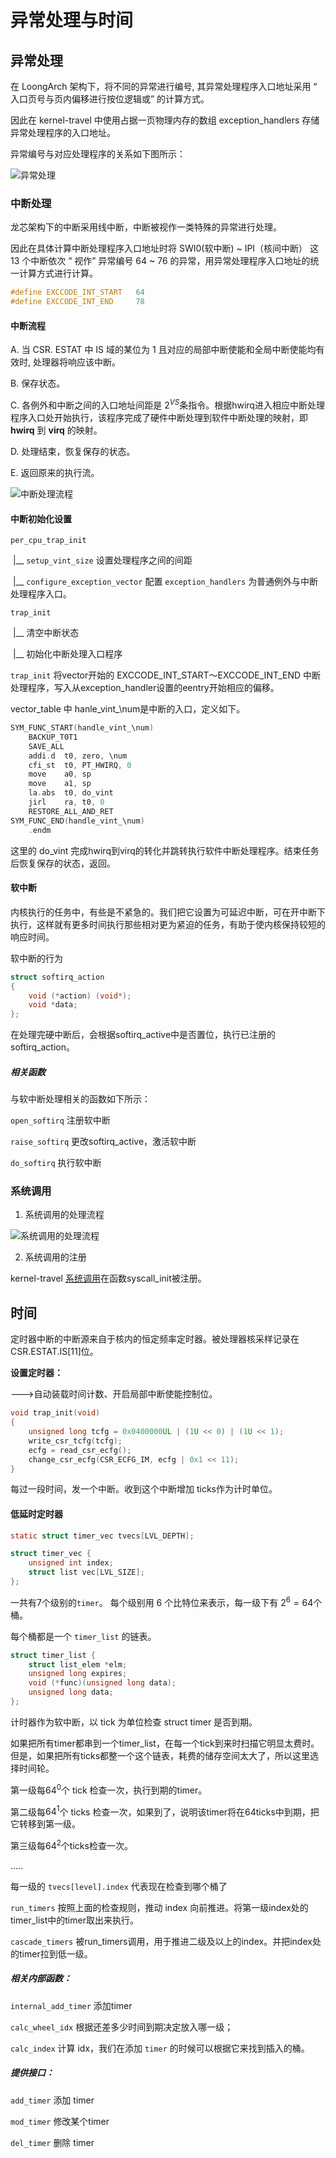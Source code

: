 # 异常处理与时间

## 异常处理

在 LoongArch 架构下，将不同的异常进行编号, 其异常处理程序入口地址采用 “ 入口页号与页内偏移进行按位逻辑或” 的计算方式。

因此在 kernel-travel 中使用占据一页物理内存的数组 exception_handlers 存储异常处理程序的入口地址。

异常编号与对应处理程序的关系如下图所示：

![异常处理](./img/异常处理.png)

### 中断处理

龙芯架构下的中断采用线中断，中断被视作一类特殊的异常进行处理。

因此在具体计算中断处理程序入口地址时将 SWI0(软中断) ~ IPI（核间中断） 这 13 个中断依次 “ 视作” 异常编号 64 ~ 76 的异常，用异常处理程序入口地址的统一计算方式进行计算。 

```c
#define EXCCODE_INT_START   64
#define EXCCODE_INT_END     78
```

#### 中断流程

A. 当 CSR. ESTAT 中 IS 域的某位为 1 且对应的局部中断使能和全局中断使能均有效时, 处理器将响应该中断。

B. 保存状态。

C. 各例外和中断之间的入口地址间距是 $2^{VS}$​条指令。根据hwirq进入相应中断处理程序入口处开始执行，该程序完成了硬件中断处理到软件中断处理的映射，即 **hwirq** 到 **virq** 的映射。

D. 处理结束，恢复保存的状态。

E.  返回原来的执行流。

![中断处理流程](./img/中断处理流程.png)

#### 中断初始化设置

`per_cpu_trap_init` 

​      |__     `setup_vint_size` 设置处理程序之间的间距

​      |__     `configure_exception_vector` 配置 `exception_handlers` 为普通例外与中断处理程序入口。

`trap_init` 

​      |__  清空中断状态

​      |__  初始化中断处理入口程序

`trap_init` 将vector开始的 EXCCODE_INT_START～EXCCODE_INT_END 中断处理程序，写入从exception_handler设置的eentry开始相应的偏移。

vector_table 中 hanle_vint_\num是中断的入口，定义如下。

```c
SYM_FUNC_START(handle_vint_\num)
	BACKUP_T0T1
	SAVE_ALL
	addi.d	t0, zero, \num
	cfi_st	t0, PT_HWIRQ, 0
	move	a0, sp
	move	a1, sp
	la.abs	t0, do_vint
	jirl	ra, t0, 0
	RESTORE_ALL_AND_RET
SYM_FUNC_END(handle_vint_\num)
	.endm
```

这里的 do_vint 完成hwirq到virq的转化并跳转执行软件中断处理程序。结束任务后恢复保存的状态，返回。

#### 软中断

内核执行的任务中，有些是不紧急的。我们把它设置为可延迟中断，可在开中断下执行，这样就有更多时间执行那些相对更为紧迫的任务，有助于使内核保持较短的响应时间。

软中断的行为

```c
struct softirq_action
{
    void (*action) (void*);
    void *data;
};
```

在处理完硬中断后，会根据softirq_active中是否置位，执行已注册的softirq_action。

##### 相关函数

与软中断处理相关的函数如下所示：

`open_softirq` 注册软中断

`raise_softirq` 更改softirq_active，激活软中断

`do_softirq` 执行软中断



### 系统调用

1. 系统调用的处理流程

  

  ![系统调用的处理流程](./img/系统调用处理流程.png)

2. 系统调用的注册

kernel-travel [系统调用](../kernel/syscall_init.c)在函数syscall_init被注册。



## 时间

定时器中断的中断源来自于核内的恒定频率定时器。被处理器核采样记录在 CSR.ESTAT.IS[11]位。

**设置定时器：**

--->自动装载时间计数、开启局部中断使能控制位。

```c
void trap_init(void)
{
    unsigned long tcfg = 0x0400000UL | (1U << 0) | (1U << 1);
	write_csr_tcfg(tcfg);
    ecfg = read_csr_ecfg();
	change_csr_ecfg(CSR_ECFG_IM, ecfg | 0x1 << 11);
}
```

每过一段时间，发一个中断。收到这个中断增加 ticks作为计时单位。



#### 低延时定时器

```c
static struct timer_vec tvecs[LVL_DEPTH];

struct timer_vec {
    unsigned int index;
    struct list vec[LVL_SIZE];
};
```

一共有7个级别的`timer`。 每个级别用 6 个比特位来表示，每一级下有 $2^6=64$个桶。

每个桶都是一个 `timer_list` 的链表。

```c
struct timer_list {
    struct list_elem *elm;
    unsigned long expires;
    void (*func)(unsigned long data);
    unsigned long data;
};
```

计时器作为软中断，以 tick 为单位检查 struct timer 是否到期。

如果把所有timer都串到一个timer_list，在每一个tick到来时扫描它明显太费时。但是，如果把所有ticks都整一个这个链表，耗费的储存空间太大了，所以这里选择时间轮。

第一级每$64^0$个 tick 检查一次，执行到期的timer。

第二级每$64^1$​个 ticks 检查一次，如果到了，说明该timer将在64ticks中到期，把它转移到第一级。

第三级每$64^2$个ticks检查一次。

.....



每一级的 `tvecs[level].index` 代表现在检查到哪个桶了

`run_timers`  按照上面的检查规则，推动 index 向前推进。将第一级index处的timer_list中的timer取出来执行。

`cascade_timers` 被run_timers调用，用于推进二级及以上的index。并把index处的timer拉到低一级。



##### 相关内部函数：

`internal_add_timer`  添加timer

`calc_wheel_idx` 根据还差多少时间到期决定放入哪一级；

`calc_index` 计算 idx，我们在添加 `timer` 的时候可以根据它来找到插入的桶。



##### 提供接口：

`add_timer` 添加 timer

`mod_timer` 修改某个timer

`del_timer` 删除 timer

